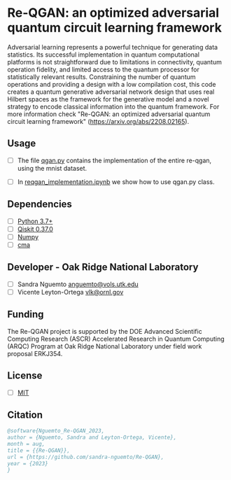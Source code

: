 # Re-QGAN: an optimized adversarial quantum circuit learning framework
Adversarial learning represents a powerful technique for generating data statistics. Its successful implementation in quantum computational platforms is not straightforward due to limitations in connectivity, quantum operation fidelity, and limited access to the quantum processor for statistically relevant results. Constraining the number of quantum operations and providing a design with a low compilation cost, this code creates a quantum generative adversarial network design that uses real Hilbert spaces as the framework for the generative model and a novel strategy to encode classical information into the quantum framework. For more information check "Re-QGAN: an optimized adversarial quantum circuit learning framework" (https://arxiv.org/abs/2208.02165).

## Usage
- [ ] The file [qgan.py](https://github.com/sandra-nguemto/Re-QGAN/blob/main/qGAN.py) contains the implementation of the entire re-qgan, using the mnist dataset.

- [ ] In [reqgan_implementation.ipynb](https://github.com/sandra-nguemto/Re-QGAN/blob/main/reqgan_implementation.ipynb) we show how to use qgan.py class. 

## Dependencies
- [ ] [Python 3.7+](https://www.python.org/downloads/)
- [ ] [Qiskit 0.37.0](https://qiskit.org)
- [ ] [Numpy](https://numpy.org/install/)
- [ ] [cma](https://pypi.python.org/pypi/cma)

## Developer - Oak Ridge National Laboratory 
- [ ] Sandra Nguemto anguemto@vols.utk.edu
- [ ] Vicente Leyton-Ortega vlk@ornl.gov

## Funding 
The Re-QGAN project is supported by the DOE Advanced Scientific Computing Research (ASCR) Accelerated Research in Quantum Computing (ARQC) Program at Oak Ridge National Laboratory under field work proposal ERKJ354.

## License
- [ ] [MIT](https://choosealicense.com/licenses/mit/)

## Citation

```bibtex
@software{Nguemto_Re-QGAN_2023,
author = {Nguemto, Sandra and Leyton-Ortega, Vicente},
month = aug,
title = {{Re-QGAN}},
url = {https://github.com/sandra-nguemto/Re-QGAN},
year = {2023}
}
```
 
